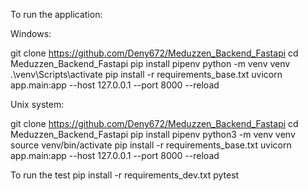 To run the application:

Windows:

git clone https://github.com/Deny672/Meduzzen_Backend_Fastapi cd Meduzzen_Backend_Fastapi pip install pipenv python -m venv venv .\venv\Scripts\activate pip install -r requirements_base.txt uvicorn app.main:app --host 127.0.0.1 --port 8000 --reload

Unix system:

git clone https://github.com/Deny672/Meduzzen_Backend_Fastapi cd Meduzzen_Backend_Fastapi pip install pipenv python3 -m venv venv source venv/bin/activate pip install -r requirements_base.txt uvicorn app.main:app --host 127.0.0.1 --port 8000 --reload

To run the test pip install -r requirements_dev.txt pytest